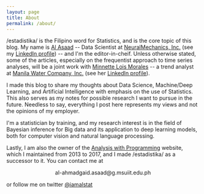 ```yaml
---
layout: page
title: About
permalink: /about/
---
```

/estadistika/ is the Filipino word for Statistics, and is the core topic of this blog. My name is <a href="https://alstat.github.io/" target="_blank">Al Asaad</a> -- 
Data Scientist at <a href="http://neuralmechanics.net/" target="_blank">NeuralMechanics, Inc.</a> 
(see my <a href="https://www.linkedin.com/in/al-ahmadgaid-asaad-68613a44/" target="_blank">LinkedIn profile</a>) --
and I'm the editor-in-cheif. Unless otherwise stated, some of the articles, especially on the frequentist approach to time series analyses, will be a 
joint work with <a href="https://alstat.github.io/" target="_blank">Minnette Lois Morales</a> -- a trend analyst at <a href="https://www.manilawater.com/" target="_blank">Manila Water Company, Inc.</a> 
(see her <a href="https://www.linkedin.com/in/al-ahmadgaid-asaad-68613a44/" target="_blank">LinkedIn profile</a>).
     
I made this blog to share my thoughts about Data Science, Machine/Deep Learning, and Artificial Intelligence with emphasis on the use of Statistics. This also serves as my notes for possible research I want to pursue in the future. Needless to say, everything I post here represents my views and not the opinions of my employer.

I'm a statistician by training, and my research interest is in the field of Bayesian inference for Big data and its application to deep learning models, both for computer vision and natural language processing.

Lastly, I am also the owner of the <a href="http://alstatr.blogspot.com/" target="_blank">Analysis with Programming</a> website, which I maintained from 2013 to 2017, and I made /estadistika/ as a successor to it. You can contact me at 

<center>al-ahmadgaid.asaad@g.msuiit.edu.ph</center>

or follow me on twitter <a href="https://twitter.com/iamalstat" target="_blank">@iamalstat</a>